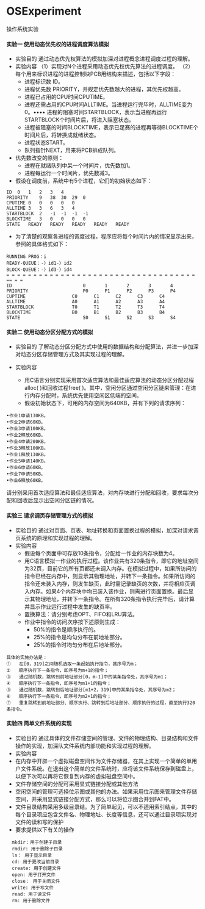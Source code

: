 # OSExperiment
操作系统实验

#### 实验一  使用动态优先权的进程调度算法模拟
* 实验目的
通过动态优先权算法的模拟加深对进程概念进程调度过程的理解。
* 实验内容
（1）实现对N个进程采用动态优先权优先算法的进程调度。
（2）每个用来标识进程的进程控制块PCB用结构来描述，包括以下字段：
  * 进程标识数 ID。
  * 进程优先数 PRIORITY，并规定优先数越大的进程，其优先权越高。
  * 进程已占用的CPU时间CPUTIME。
  * 进程还需占用的CPU时间ALLTIME。当进程运行完毕时，ALLTIME变为0。•••• 进程的阻塞时间STARTBLOCK，表示当进程再运行STARTBLOCK个时间片后，将进入阻塞状态。
  * 进程被阻塞的时间BLOCKTIME，表示已足赛的进程再等待BLOCKTIME个时间片后，将转换成就绪状态。
  * 进程状态START。
  * 队列指针NEXT，用来将PCB排成队列。  
* 优先数改变的原则：
  * 进程在就绪队列中呆一个时间片，优先数加1。
  * 进程每运行一个时间片，优先数减3。
* 假设在调度前，系统中有5个进程，它们的初始状态如下：
```
ID	0	1	2	3	4
PRIORITY	9	38	30	29	0
CPUTIME	0	0	0	0	0
ALLTIME	3	3	6	3	4
STARTBLOCK	2	-1	-1	-1	-1
BLOCKTIME	3	0	0	0	0
STATE	READY	READY	READY	READY	READY
```
* 为了清楚的观察各进程的调度过程，程序应将每个时间片内的情况显示出来，参照的具体格式如下：
```
RUNNING PROG：i
READY-QUEUE：-〉id1-〉id2
BLOCK-QUEUE：-〉id3-〉id4
= = = = = = = = = = = = = = = = = = = = = = = = = = = = = = = = = = = == = =
ID							0		1		2		3		4
PRIORITY					P0		P1		P2		P3		P4
CUPTIME					C0		C1		C2		C3		C4
ALLTIME					A0		A1		A2		A3		A4
STARTBLOCK				T0		T1		T2		T3		T4
BLOCKTIME				B0		B1		B2		B3		B4
STATE						S0		S1		S2		S3		S4
```


#### 实验二 使用动态分区分配方式的模拟
* 实验目的
了解动态分区分配方式中使用的数据结构和分配算法，并进一步加深对动态分区存储管理方式及其实现过程的理解。

* 实验内容
  * 用C语言分别实现采用首次适应算法和最佳适应算法的动态分区分配过程alloc( )和回收过程free( )。其中，空闲分区通过空闲分区链来管理：在进行内存分配时，系统优先使用空闲区低端的空间。
  * 假设初始状态下，可用的内存空间为640KB，并有下列的请求序列：
```
•作业1申请130KB。
•作业2申请60KB。
•作业3申请100KB。
•作业2释放60KB。
•作业4申请200KB。
•作业3释放100KB。
•作业1释放130KB。
•作业5申请140KB。
•作业6申请60KB。
•作业7申请50KB。
•作业6释放60KB。
```
请分别采用首次适应算法和最佳适应算法，对内存块进行分配和回收，要求每次分配和回收后显示出空闲分区链的情况。




#### 实验三 请求调页存储管理方式的模拟
* 实验目的
通过对页面、页表、地址转换和页面置换过程的模拟，加深对请求调页系统的原理和实现过程的理解。
* 实验内容  
  * 假设每个页面中可存放10条指令，分配给一作业的内存块数为4。
  * 用C语言模拟一作业的执行过程。该作业共有320条指令，即它的地址空间为32页，目前它的所有页都还未调入内存。在模拟过程中，如果所访问的指令已经在内存中，则显示其物理地址，并转下一条指令。如果所访问的指令还未装入内存，则发生缺页，此时需记录缺页的次数，并将相应页调入内存。如果4个内存块中均已装入该作业，则需进行页面置换。最后显示其物理地址，并转下一条指令。在所有320条指令执行完毕后，请计算并显示作业运行过程中发生的缺页率。
  * 置换算法：请分别考虑OPT、FIFO和LRU算法。
  * 作业中指令的访问次序按下述原则生成：
    * 50%的指令是顺序执行的。
    * 25%的指令是均匀分布在前地址部分。
    * 25%的指令时均匀分布在后地址部分。
```
具体的实施办法是：
①	在[0，319]之间随机选取一条起始执行指令，其序号为m；
②	顺序执行下一条指令，即序号为m+1的指令；
③	通过随机数，跳转到前地址部分[0，m-1]中的某条指令处，其序号为m1；
④	顺序执行下一条指令，即序号为m1+1的指令；
⑤	通过随机数，跳转到后地址部分[m1+2，319]中的某条指令处，其序号为m2；
⑥	顺序执行下一条指令，即序号为m2+1的指令；
⑦	重复跳转到前地址部分、顺序执行、跳转到后地址部分、顺序执行的过程，直至执行320条指令。
```



#### 实验四 简单文件系统的实现
* 实验目的
通过具体的文件存储空间的管理、文件的物理结构、目录结构和文件操作的实现，加深队文件系统内部功能和实现过程的理解。
* 实验内容
 * 在内存中开辟一个虚拟磁盘空间作为文件存储器，在其上实现一个简单的单用户文件系统。在退出这个简单的文件系统时，应将该文件系统保存到磁盘上，以便下次可以再将它恢复到内存的虚拟磁盘空间中。
 * 文件存储空间的分配可采用显式链接分配或其他方法
 * 空闲空间的管理可选择位示图或其他的办法。如果采用位示图来管理文件存储空间，并采用显式链接分配方式，那么可以将位示图合并到FAT中。
 * 文件目录结构采用多级目录结。为了简单起见，可以不适用索引结点，其中的每个目录项应包含文件名、物理地址、长度等信息，还可以通过目录项实现对文件的读和写的保护
 * 要求提供以下有关的操作
``` 
  mkdir：用于创建子目录
  rmdir: 用于删除子目录
  ls： 用于显示目录
  cd: 用于更改当前目录
  create: 用于创建文件
  open: 用于打开文件
  close： 用于关闭文件
  write: 用于写文件
  read: 用于读文件
  rm: 用于删除文件
```  
